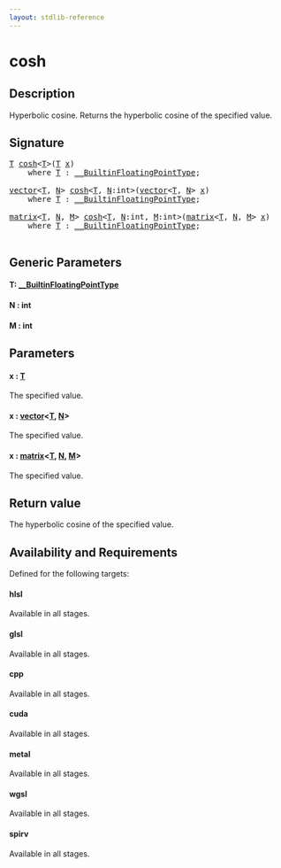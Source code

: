 ```yaml
---
layout: stdlib-reference
---
```


# cosh

## Description

Hyperbolic cosine. Returns the hyperbolic cosine of the specified value.



## Signature 

<pre>
<a href="cosh.html#typeparam-T" class="code_type">T</a> <a href="cosh.html">cosh</a>&lt;<a href="cosh.html#typeparam-T" class="code_type">T</a>&gt;(<a href="cosh.html#typeparam-T" class="code_type">T</a> <a href="cosh.html#decl-x" class="code_param">x</a>)
    <span class='code_keyword'>where</span> <a href="cosh.html#typeparam-T" class="code_type">T</a> : <a href="index.html" class="code_type">__BuiltinFloatingPointType</a>;

<a href="index.html" class="code_type">vector</a>&lt;<a href="cosh.html#typeparam-T" class="code_type">T</a>, <a href="cosh.html#decl-N" class="code_var">N</a>&gt; <a href="cosh.html">cosh</a>&lt;<a href="cosh.html#typeparam-T" class="code_type">T</a>, <a href="cosh.html#decl-N" class="code_var">N</a>:<span class="code_keyword">int</span>&gt;(<a href="index.html" class="code_type">vector</a>&lt;<a href="cosh.html#typeparam-T" class="code_type">T</a>, <a href="cosh.html#decl-N" class="code_var">N</a>&gt; <a href="cosh.html#decl-x" class="code_param">x</a>)
    <span class='code_keyword'>where</span> <a href="cosh.html#typeparam-T" class="code_type">T</a> : <a href="index.html" class="code_type">__BuiltinFloatingPointType</a>;

<a href="index.html" class="code_type">matrix</a>&lt;<a href="cosh.html#typeparam-T" class="code_type">T</a>, <a href="cosh.html#decl-N" class="code_var">N</a>, <a href="cosh.html#decl-M" class="code_var">M</a>&gt; <a href="cosh.html">cosh</a>&lt;<a href="cosh.html#typeparam-T" class="code_type">T</a>, <a href="cosh.html#decl-N" class="code_var">N</a>:<span class="code_keyword">int</span>, <a href="cosh.html#decl-M" class="code_var">M</a>:<span class="code_keyword">int</span>&gt;(<a href="index.html" class="code_type">matrix</a>&lt;<a href="cosh.html#typeparam-T" class="code_type">T</a>, <a href="cosh.html#decl-N" class="code_var">N</a>, <a href="cosh.html#decl-M" class="code_var">M</a>&gt; <a href="cosh.html#decl-x" class="code_param">x</a>)
    <span class='code_keyword'>where</span> <a href="cosh.html#typeparam-T" class="code_type">T</a> : <a href="index.html" class="code_type">__BuiltinFloatingPointType</a>;

</pre>

## Generic Parameters

####  <a id="typeparam-T"></a>T: [\_\_BuiltinFloatingPointType](../interfaces/0_builtinfloatingpointtype-029hm/index)
####  <a id="decl-N"></a>N  : int
####  <a id="decl-M"></a>M  : int

## Parameters

####  <a id="decl-x"></a>x  : [T](cosh#typeparam-T)
The specified value.

####  <a id="decl-x"></a>x  : [vector](../types/vector/index)\<[T](../types/vector/index#typeparam-T), [N](../types/vector/index#decl-N)\>
The specified value.

####  <a id="decl-x"></a>x  : [matrix](../types/matrix/index)\<[T](../types/matrix/t-0), [N](../types/matrix/index#decl-N), [M](../types/matrix/index#decl-M)\>
The specified value.


## Return value
The hyperbolic cosine of the specified value.


## Availability and Requirements

Defined for the following targets:

#### hlsl
Available in all stages.

#### glsl
Available in all stages.

#### cpp
Available in all stages.

#### cuda
Available in all stages.

#### metal
Available in all stages.

#### wgsl
Available in all stages.

#### spirv
Available in all stages.



